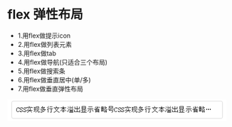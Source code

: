 # flex 弹性布局

- 1.用flex做提示icon
- 2.用flex做列表元素
- 3.用flex做tab
- 4.用flex做导航(只适合三个布局)
- 5.用flex做搜索条
- 6.用flex做垂直居中(单/多)
- 7.用flex做垂直弹性布局

![Aaron Swartz](https://raw.githubusercontent.com/miniChx/favorites/master/css/imgs/text-overflow/text-overflow1.jpg)
